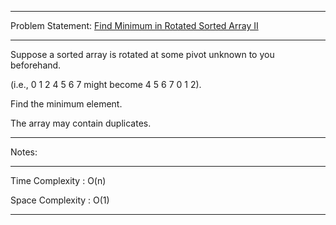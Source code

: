 ******************************************************************************
Problem Statement: [Find Minimum in Rotated Sorted Array II](https://leetcode.com/problems/find-minimum-in-rotated-sorted-array-ii/)
******************************************************************************
Suppose a sorted array is rotated at some pivot unknown to you beforehand.

(i.e., 0 1 2 4 5 6 7 might become 4 5 6 7 0 1 2).

Find the minimum element.

The array may contain duplicates.

******************************************************************************
Notes: 
******************************************************************************
Time Complexity : O(n)

Space Complexity : O(1)

******************************************************************************